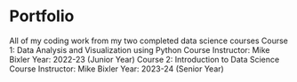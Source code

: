 # Portfolio
All of my coding work from my two completed data science courses 
Course 1: Data Analysis and Visualization using Python
Course Instructor: Mike Bixler 
Year: 2022-23 (Junior Year)
Course 2: Introduction to Data Science
Course Instructor: Mike Bixler
Year: 2023-24 (Senior Year)
